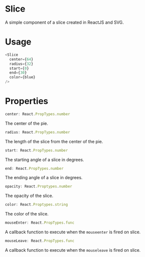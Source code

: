 # Slice
A simple component of a slice created in ReactJS and SVG.

# Usage
```javascript
<Slice
  center={64}
  radius={32}
  start={0}
  end={30}
  color={blue}
/>
```

# Properties

```javascript
center: React.PropTypes.number
```

The center of the pie.

```javascript
radius: React.PropTypes.number
```

The length of the slice from the center of the pie.

```javascript
start: React.PropTypes.number
```

The starting angle of a slice in degrees.

```javascript
end: React.PropTypes.number
```

The ending angle of a slice in degrees.

```javascript
opacity: React.Proptypes.number
```

The opacity of the slice.

```javascript
color: React.Proptypes.string
```

The color of the slice.

```javascript
mouseEnter: React.PropTypes.func
```

A callback function to execute when the ```mouseenter``` is fired on slice.

```javascript
mouseLeave: React.PropTypes.func
```

A callback function to execute when the ```mouseleave``` is fired on slice.
